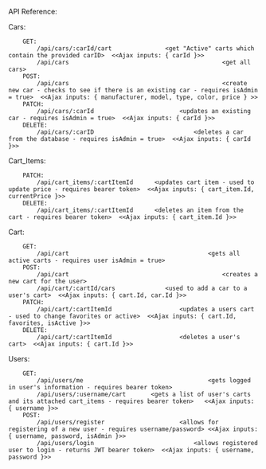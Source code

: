 API Reference:

Cars:

		GET:
			/api/cars/:carId/cart    			<get "Active" carts which contain the provided carID>  <<Ajax inputs: { carId }>>
			/api/cars				 							<get all cars>
		POST:
			/api/cars				 		 					<create new car - checks to see if there is an existing car - requires isAdmin = true>  <<Ajax inputs: { manufacturer, model, type, color, price } >>
		PATCH: 
			/api/cars/:carId		  		 		<updates an existing car - requires isAdmin = true>  <<Ajax inputs: { carId }>>
		DELETE:
			/api/cars/:carID							<deletes a car from the database - requires isAdmin = true>  <<Ajax inputs: { carId }>>


Cart_Items:

		PATCH:
			/api/cart_items/:cartItemId		 <updates cart item - used to update price - requires bearer token>  <<Ajax inputs: { cart_item.Id, currentPrice }>>
		DELETE:
			/api/cart_items/:cartItemId		 <deletes an item from the cart - requires bearer token>  <<Ajax inputs: { cart_item.Id }>>


Cart:

		GET:
			/api/cart 										<gets all active carts - requires user isAdmin = true>
		POST:
			/api/cart											<creates a new cart for the user>
			/api/cart/:cartId/cars				<used to add a car to a user's cart>  <<Ajax inputs: { cart.Id, car.Id }>>
		PATCH:
			/api/cart/:cartItemId					<updates a users cart - used to change favorites or active>  <<Ajax inputs: { cart.Id, favorites, isActive }>>
		DELETE:
			/api/cart/:cartItemId					<deletes a user's cart>  <<Ajax inputs: { cart.Id }>>


Users:

		GET:
			/api/users/me									<gets logged in user's information - requires bearer token>
			/api/users/:username/cart 		<gets a list of user's carts and its attached cart_items - requires bearer token>   <<Ajax inputs: { username }>>
		POST:
			/api/users/register						<allows for registering of a new user - requires username/password> <<Ajax inputs: { username, password, isAdmin }>>
			/api/users/login							<allows registered user to login - returns JWT bearer token>  <<Ajax inputs: { username, password }>>